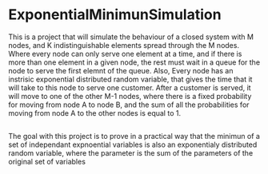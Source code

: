 # ExponentialMinimunSimulation
This is a project that will simulate the behaviour of a closed system with M nodes, and K indistinguishable elements spread through the M nodes. Where every node can only serve one element at a time, and if there is more than one element in a given node, the rest must wait in a queue for the node to serve the first elemnt of the queue. 
Also, Every node has an instrisic exponential distributed random variable, that gives the time that it will take to this node to serve one customer. After a customer is served, it will move to one of the other M-1 nodes, where there is a fixed probability for moving from node A to node B, and the sum of all the probabilities for moving from node A to the other nodes is equal to 1.

##
The goal with this project is to prove in a practical way that the minimun of a set of independant expnoential variables is also an exponentialy distributed random variable, where the parameter is the sum of the parameters of the original set of variables

